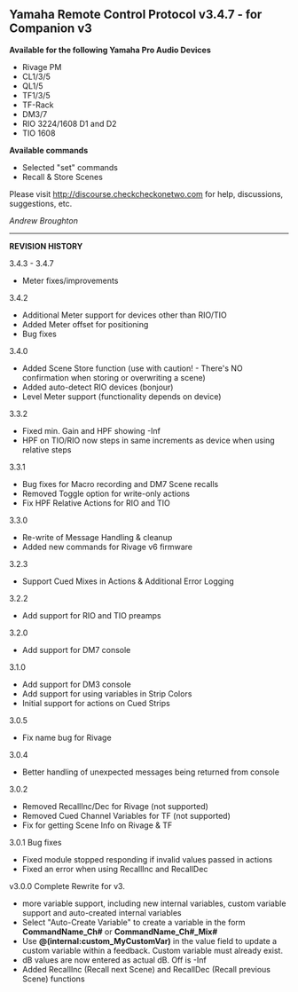 ## Yamaha Remote Control Protocol v3.4.7 - for Companion v3

**Available for the following Yamaha Pro Audio Devices**

- Rivage PM
- CL1/3/5
- QL1/5
- TF1/3/5
- TF-Rack
- DM3/7
- RIO 3224/1608 D1 and D2
- TIO 1608

**Available commands**

- Selected "set" commands
- Recall & Store Scenes

Please visit http://discourse.checkcheckonetwo.com for help, discussions, suggestions, etc.

_Andrew Broughton_

---

**REVISION HISTORY**

3.4.3 - 3.4.7
- Meter fixes/improvements

3.4.2
- Additional Meter support for devices other than RIO/TIO
- Added Meter offset for positioning
- Bug fixes

3.4.0
- Added Scene Store function (use with caution! - There's NO confirmation when storing or overwriting a scene)
- Added auto-detect RIO devices (bonjour)
- Level Meter support (functionality depends on device)

3.3.2
- Fixed min. Gain and HPF showing -Inf
- HPF on TIO/RIO now steps in same increments as device when using relative steps

3.3.1
- Bug fixes for Macro recording and DM7 Scene recalls
- Removed Toggle option for write-only actions
- Fix HPF Relative Actions for RIO and TIO

3.3.0
- Re-write of Message Handling & cleanup
- Added new commands for Rivage v6 firmware

3.2.3
- Support Cued Mixes in Actions & Additional Error Logging

3.2.2
- Add support for RIO and TIO preamps

3.2.0
- Add support for DM7 console

3.1.0
- Add support for DM3 console
- Add support for using variables in Strip Colors
- Initial support for actions on Cued Strips

3.0.5
- Fix name bug for Rivage

3.0.4
- Better handling of unexpected messages being returned from console

3.0.2
- Removed RecallInc/Dec for Rivage (not supported)
- Removed Cued Channel Variables for TF (not supported)
- Fix for getting Scene Info on Rivage & TF

3.0.1 Bug fixes
- Fixed module stopped responding if invalid values passed in actions
- Fixed an error when using RecallInc and RecallDec

v3.0.0 Complete Rewrite for v3.
- more variable support, including new internal variables, custom variable support and auto-created internal variables
- Select "Auto-Create Variable" to create a variable in the form **CommandName_Ch#** or **CommandName_Ch#_Mix#**
- Use **@(internal:custom_MyCustomVar)** in the value field to update a custom variable within a feedback. Custom variable must already exist.
- dB values are now entered as actual dB. Off is -Inf
- Added RecallInc (Recall next Scene) and RecallDec (Recall previous Scene) functions
